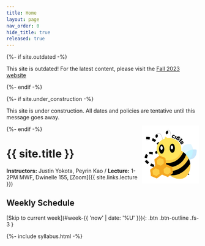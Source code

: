 ```yaml
---
title: Home
layout: page
nav_order: 0
hide_title: true
released: true
---
```


{%- if site.outdated -%}

<p class="warning">
This site is outdated! For the latest content, please visit the <a href="https://fa23.datastructur.es/">Fall 2023 website</a>
</p>
{%- endif -%}

{%- if site.under_construction -%}

<p class="warning">
This site is under construction. All dates and policies are tentative until this message goes away.
</p>
{%- endif -%}

<img align="right" alt="CS61Bee" width="150px" src="assets/images/bee.png">

# {{ site.title }}

<!-- ## Announcements

{{ site.announcements.last }} -->

<!-- [Past announcements](announcements.md){: .btn .btn-outline .fs-3 } -->

**Instructors:** Justin Yokota, Peyrin Kao / **Lecture:** 1-2PM MWF, Dwinelle 155, [Zoom]({{ site.links.lecture }})

## Weekly Schedule

[Skip to current week](#week-{{ 'now' | date: '%U' }}){: .btn .btn-outline .fs-3 }

<div>
{%- include syllabus.html -%}
</div>
